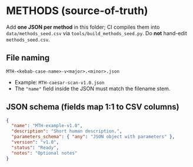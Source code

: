 # METHODS (source-of-truth)

Add **one JSON per method** in this folder; CI compiles them into `data/methods_seed.csv`
via `tools/build_methods_seed.py`. Do **not** hand-edit `methods_seed.csv`.

## File naming
`MTH-<kebab-case-name>-v<major>.<minor>.json`
- Example: `MTH-caesar-scan-v1.0.json`
- The `"name"` field inside the JSON must match the filename stem.

## JSON schema (fields map 1:1 to CSV columns)

```json
{
  "name": "MTH-example-v1.0",
  "description": "Short human description.",
  "parameters_schema": { "any": "JSON object with parameters" },
  "version": "v1.0",
  "status": "Ready",
  "notes": "Optional notes"
}
